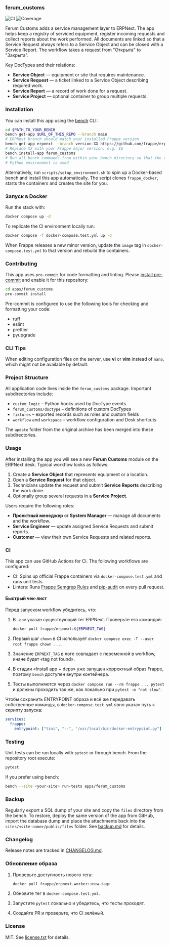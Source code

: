 ### ferum_customs

![CI](https://github.com/<owner>/ferum_customs/actions/workflows/ci.yml/badge.svg)
![Coverage](https://img.shields.io/badge/coverage-unknown-lightgrey.svg)

Ferum Customs adds a service management layer to ERPNext. The app helps keep
a registry of serviced equipment, register incoming requests and collect reports
about the work performed. All documents are linked so that a Service Request
always refers to a Service Object and can be closed with a Service Report. The
workflow takes a request from "Открыта" to "Закрыта".

Key DocTypes and their relations:

- **Service Object** — equipment or site that requires maintenance.
- **Service Request** — a ticket linked to a Service Object describing required
  work.
- **Service Report** — a record of work done for a request.
- **Service Project** — optional container to group multiple requests.

### Installation

You can install this app using the [bench](https://github.com/frappe/bench) CLI:

```bash
cd $PATH_TO_YOUR_BENCH
bench get-app $URL_OF_THIS_REPO --branch main
# ERPNext branch should match your installed Frappe version
bench get-app erpnext --branch version-XX https://github.com/frappe/erpnext
# Replace XX with your Frappe major version, e.g. 16
bench install-app ferum_customs
# Run all bench commands from within your bench directory so that the correct
# Python environment is used

```
Alternatively, run `scripts/setup_environment.sh` to spin up a Docker-based bench and install this app automatically. The script clones `frappe_docker`, starts the containers and creates the site for you.


### Запуск в Docker

Run the stack with:
```bash
docker compose up -d
```

To replicate the CI environment locally run:
```bash
docker compose -f docker-compose.test.yml up -d
```

When Frappe releases a new minor version, update the `image` tag in
`docker-compose.test.yml` to that version and rebuild the containers.


### Contributing

This app uses `pre-commit` for code formatting and linting. Please [install pre-commit](https://pre-commit.com/#installation) and enable it for this repository:

```bash
cd apps/ferum_customs
pre-commit install
```

Pre-commit is configured to use the following tools for checking and formatting your code:

- ruff
- eslint
- prettier
- pyupgrade

### CLI Tips

When editing configuration files on the server, use **vi** or **vim** instead of
`nano`, which might not be available by default.

### Project Structure

All application code lives inside the `ferum_customs` package. Important
subdirectories include:

- `custom_logic` – Python hooks used by DocType events
- `ferum_customs/doctype` – definitions of custom DocTypes
- `fixtures` – exported records such as roles and custom fields
- `workflow` and `workspace` – workflow configuration and Desk shortcuts

The `update` folder from the original archive has been merged into these
subdirectories.

### Usage

After installing the app you will see a new **Ferum Customs** module on the
ERPNext desk. Typical workflow looks as follows:

1. Create a **Service Object** that represents equipment or a location.
2. Open a **Service Request** for that object.
3. Technicians update the request and submit **Service Reports** describing the
   work done.
4. Optionally group several requests in a **Service Project**.

Users require the following roles:

- **Проектный менеджер** or **System Manager** — manage all documents and the
  workflow.
- **Service Engineer** — update assigned Service Requests and submit reports.
- **Customer** — view their own Service Requests and related reports.
### CI

This app can use GitHub Actions for CI. The following workflows are configured:

- CI: Spins up official Frappe containers via `docker-compose.test.yml` and runs unit tests.
- Linters: Runs [Frappe Semgrep Rules](https://github.com/frappe/semgrep-rules) and [pip-audit](https://pypi.org/project/pip-audit/) on every pull request.

#### Быстрый чек-лист

Перед запуском workflow убедитесь, что:

1. В `.env` указан существующий тег ERPNext. Проверьте его командой:

   ```bash
   docker pull frappe/erpnext:${ERPNEXT_TAG}
   ```

2. Первый шаг `chown` в CI использует `docker compose exec -T --user root frappe chown ...`.
3. Значение `ERPNEXT_TAG` в логе совпадает с переменной в workflow, иначе будет «tag not found».
4. В стадии «Install app + deps» уже запущен корректный образ Frappe, поэтому `bench` доступен внутри контейнера.
5. Тесты выполняются через `docker compose run --rm frappe ... pytest` и должны проходить так же, как локально при `pytest -m "not slow"`.

Чтобы сохранить ENTRYPOINT образа и всё же передавать собственные команды, в `docker-compose.test.yml` явно указан путь к скрипту запуска:

```yaml
services:
  frappe:
    entrypoint: ["tini", "--", "/usr/local/bin/docker-entrypoint.py"]
```

### Testing

Unit tests can be run locally with `pytest` or through bench. From the
repository root execute:

```bash
pytest
```

If you prefer using bench:

```bash
bench --site <your-site> run-tests apps/ferum_customs
```

### Backup

Regularly export a SQL dump of your site and copy the `files` directory from the
bench. To restore, deploy the same version of the app from GitHub, import the
database dump and place the attachments back into the `sites/<site-name>/public/files`
folder. See [backup.md](backup.md) for details.

### Changelog

Release notes are tracked in [CHANGELOG.md](CHANGELOG.md).

### Обновление образа

1. Проверьте доступность нового тега:

   ```bash
   docker pull frappe/erpnext-worker:<new-tag>
   ```

2. Обновите тег в `docker-compose.test.yml`.
3. Запустите `pytest` локально и убедитесь, что тесты проходят.
4. Создайте PR и проверьте, что CI зелёный.


### License

MIT. See [license.txt](license.txt) for details.
